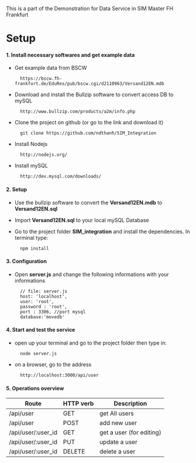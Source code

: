 This is a part of the Demonstration for Data Service in SIM Master FH Frankfurt

# Setup
#### 1. Install necessary softwares and get example data
- Get example data from BSCW

        https://bscw.fh-frankfurt.de/EduRes/pub/bscw.cgi/d2110963/Versand12EN.mdb

- Download and install the Bullzip software to convert access DB to mySQL

        http://www.bullzip.com/products/a2m/info.php

- Clone the project on github (or go to the link and download it)

        git clone https://github.com/ndthanh/SIM_Integration

- Install Nodejs

        http://nodejs.org/

- Install mySQL

        http://dev.mysql.com/downloads/
        


#### 2. Setup
- Use the bullzip software to convert the **Versand12EN.mdb** to **Versand12EN.sql**
- Import **Versand12EN.sql** to your local mySQL Database
- Go to the project folder **SIM_integration** and install the dependencies. In terminal type:

        npm install

#### 3. Configuration

- Open **server.js** and change the following informations with your informations

        // file: server.js
        host: 'localhost',
        user: 'root',
        password : 'root',
        port : 3306, //port mysql
        database:'movedb'
        
#### 4. Start and test the service

- open up your terminal and go to the project folder then type in:

        node server.js

- on a browser, go to the address

        http://localhost:3000/api/user

#### 5. Operations overview

| Route              	| HTTP verb 	| Description           	|
|--------------------	|-----------	|--------------------------	|
| /api/user          	| GET       	| get All users            	|
| /api/user          	| POST      	| add new user             	|
| /api/user/:user_id 	| GET       	| get a user (for editing) 	|
| /api/user/:user_id 	| PUT       	| update a user            	|
| /api/user/:user_id 	| DELETE    	| delete a user         	|